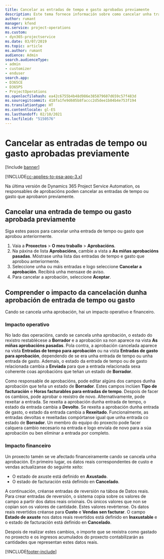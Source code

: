 ```yaml
---
title: Cancelar as entradas de tempo e gasto aprobadas previamente
description: Este tema fornece información sobre como cancelar unha transacción de tempo e gasto de proxecto aprobada.
author: rumant
manager: kfend
ms.service: project-operations
ms.custom:
- dyn365-projectservice
ms.date: 03/07/2019
ms.topic: article
ms.author: rumant
audience: Admin
search.audienceType:
- admin
- customizer
- enduser
search.app:
- D365CE
- D365PS
- ProjectOperations
ms.openlocfilehash: ea42c6755b4b48d986e385879607d659c57f483d
ms.sourcegitcommit: 418fa1fe9d605b8faccc2d5dee1b04b4e753f194
ms.translationtype: HT
ms.contentlocale: gl-ES
ms.lasthandoff: 02/10/2021
ms.locfileid: "5150576"
---
```

# <a name="cancel-previously-approved-time-or-expense-entries"></a>Cancelar as entradas de tempo ou gasto aprobadas previamente

[!include [banner](../includes/psa-now-project-operations.md)]

[!INCLUDE[cc-applies-to-psa-app-3.x](../includes/cc-applies-to-psa-app-3x.md)]

Na última versión de Dynamics 365 Project Service Automation, os responsables de aprobacións poden cancelar as entradas de tempo ou gasto que aprobaron previamente.

## <a name="cancel-a-previously-approved-time-or-expense-entry"></a>Cancelar una entrada de tempo ou gasto aprobada previamente

Siga estes pasos para cancelar unha entrada de tempo ou gasto que aprobou anteriormente.

1. Vaia a **Proxectos** \> **O meu traballo** \> **Aprobacións**.
2. Na páxina de lista **Aprobacións**, cambie a vista a **As miñas aprobacións pasadas**. Móstrase unha lista das entradas de tempo e gasto que aprobou anteriormente.
3. Seleccione unha ou máis entradas e logo seleccione **Cancelar a aprobación**. Recibirá unha mensaxe de aviso.
4. Para cancelar a aprobación, seleccione **Aceptar**.

## <a name="understand-the-impact-of-canceling-a-time-or-expense-entry-approval"></a>Comprender o impacto da cancelación dunha aprobación de entrada de tempo ou gasto

Cando se cancela unha aprobación, hai un impacto operativo e financeiro.

### <a name="operational-impact"></a>Impacto operativo

No lado das operacións, cando se cancela unha aprobación, o estado do rexistro restablécese a **Borrador** e a aprobación xa non aparece na vista **As miñas aprobacións pasadas**. Pola contra, a aprobación cancelada aparece na vista **Entradas de tempo para aprobación** ou na vista **Entradas de gasto para aprobación**, dependendo de se era unha entrada de tempo ou unha entrada de gasto. Ademais, o estado da entrada de tempo ou de gasto relacionada cambia a **Enviada** para que a entrada relacionada sexa coherente coas aprobacións que teñan un estado de **Borrador**.

Como responsable de aprobacións, pode editar algúns dos campos dunha aprobación que teña un estado de **Borrador**. Estes campos inclúen **Tipo de facturación** e **Horas facturables para entradas de tempo**. Despois de facer os cambios, pode aprobar o rexistro de novo. Alternativamente, pode rexeitar a entrada. Se rexeita a aprobación dunha entrada de tempo, o estado da entrada cambia a **Devolto**. Se rexeita a aprobación dunha entrada de gasto, o estado da entrada cambia a **Rexeitado**. Funcionalmente, as entradas devoltas e rexeitadas compórtanse igual que unha entrada co estado de **Borrador**. Un membro do equipo do proxecto pode facer calquera cambio necesario na entrada e logo enviala de novo para a súa aprobación ou ben eliminar a entrada por completo.

### <a name="financial-impact"></a>Impacto financeiro

Un proxecto tamén se ve afectado financeiramente cando se cancela unha aprobación. En primeiro lugar, os datos reais correspondentes de custo e vendas actualízanse do seguinte xeito:

- O estado de axuste está definido en **Axustado**.
- O estado de facturación está definido en **Cancelado**.

A continuación, créanse entradas de reversión na táboa de Datos reais. Para crear entradas de reversión, o sistema copia sobre os valores de campo a partir dos datos reais orixinais. Os únicos valores que non se copian son os valores de cantidade. Estes valores revértense. Os datos reais revertidos créanse para **Custo** e **Vendas sen facturar**. O campo **Estado de axuste** nos datos reais revertidos está definido en **Inaxustable** e o estado de facturación está definido en **Cancelado**.

Despois de realizar estes cambios, o importe que se rexistra como gastado no proxecto e os ingresos acumulados do proxecto contabilizarán as cantidades que representan estes datos reais.


[!INCLUDE[footer-include](../includes/footer-banner.md)]